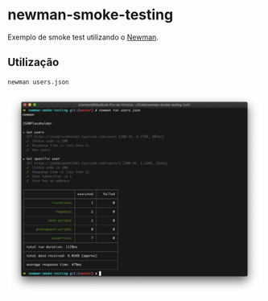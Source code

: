 # newman-smoke-testing

Exemplo de smoke test utilizando o [Newman](https://learning.getpostman.com/docs/postman/collection_runs/command_line_integration_with_newman/).

## Utilização

```
newman users.json
```

![](https://github.com/vcamaral/newman-smoke-testing/blob/master/images/newman.png)
